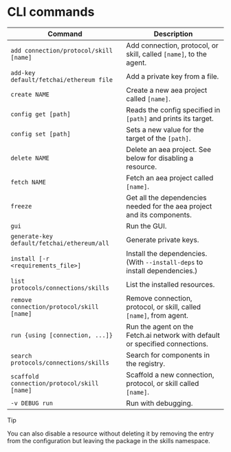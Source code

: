 # CLI commands

| Command                                     | Description                                                                  |		
| ------------------------------------------- | ---------------------------------------------------------------------------- |		
| `add connection/protocol/skill [name]`      | Add connection, protocol, or skill, called `[name]`, to the agent.           |	
| `add-key default/fetchai/ethereum file`     | Add a private key from a file.	                                             |
| `create NAME`                               | Create a new aea project called `[name]`.                                    |
| `config get [path]`                         | Reads the config specified in `[path]` and prints its target.                |		
| `config set [path]`                         | Sets a new value for the target of the `[path]`.                             |
| `delete NAME`                               | Delete an aea project. See below for disabling a resource.                   |		
| `fetch NAME`                                | Fetch an aea project called `[name]`.                                        |		
| `freeze`                                    | Get all the dependencies needed for the aea project and its components.      |		
| `gui`                                       | Run the GUI.                                                                 |		
| `generate-key default/fetchai/ethereum/all` | Generate private keys.                                                       |		
| `install [-r <requirements_file>]`          | Install the dependencies. (With `--install-deps` to install dependencies.)   |		
| `list protocols/connections/skills`         | List the installed resources.                                                |		
| `remove connection/protocol/skill [name]`   | Remove connection, protocol, or skill, called `[name]`, from agent.          |		
| `run {using [connection, ...]}`             | Run the agent on the Fetch.ai network with default or specified connections. |		
| `search protocols/connections/skills`       | Search for components in the registry.                                       |		
| `scaffold connection/protocol/skill [name]` | Scaffold a new connection, protocol, or skill called `[name]`.               |		
| `-v DEBUG run`                              | Run with debugging.                                                          |

<!--
Command  | Description
---------| -----------------------------------------------------------------
`add connection/protocol/skill [name]`  | Add connection, protocol, or skill, called `[name]`, to the agent.
`add-key default/fetchai/ethereum file`  | add a private key from a file.
`create NAME` | Create a new aea project called `[name]`.
`config get [path]` | Reads the config specified in `[path]` and prints its target.                		
`config set [path]` | Sets a new value for the target of the `[path]`.                             
`delete NAME`  | Delete an aea project. See below for disabling a resource.
`deploy {using [connection, ...]}`  | Deploy the agent to a server and run it on the Fetch.ai network with default or specified connections.
`fetch NAME`   | Fetch an aea project called `[name]`.
`freeze`  | Get all the dependencies needed for the aea project and its components.
`gui`  | Run the GUI.
`generate-key default/fetchai/ethereum/all`  | Generate private keys.
`add-key default/fetchai/ethereum file`  | add a private key from a file.
`install [-r <requirements_file>]` | Install the dependencies.
`list protocols/connections/skills` |   List the installed resources.
`publish agent/connection/protocol/skill [name]` | Publish agent, connection, protocol, or skill called `[name]`.
`remove connection/protocol/skill [name]` | Remove connection, protocol, or skill, called `[name]`, from agent.
`run {using [connection, ...]}`  | Run the agent on the Fetch.ai network with default or specified connections.
`search protocols/connections/skills` | Search for components in the registry.
`scaffold connection/protocol/skill [name]`  | Scaffold a new connection, protocol, or skill called `[name]`.
`-v DEBUG run` | Run with debugging.
 -->

<div class="admonition tip">
  <p class="admonition-title">Tip</p>
  <p>You can also disable a resource without deleting it by removing the entry from the configuration but leaving the package in the skills namespace.</p>
</div>

<br />
